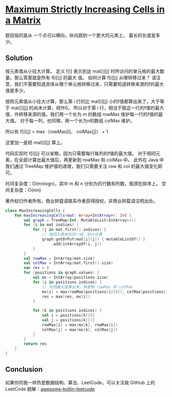 # [Maximum Strictly Increasing Cells in a Matrix][title]

题目指的是从 一个点可以横向，纵向跳到一个更大的元素上， 最长的长度是多少。

## Solution
按元素值从小往大计算。 定义 f[i] 表示到达 mat[i][j] 时所访问的单元格的最大数量。那么答案就是所有 f[i][j] 的最大
值。
如何计算 f[i][j] 从哪转移过来？
请注意，我们不需要知道具体从哪个单元格转移过来，只需要知道转移来源的f的最大值是多少。

按照元素值从小往大计算，那么第 i 行的比 mat[i][j] 小的f值都算出来了，大于等于 mat[i][j] 的尚未计算，视作0。
所以对于第 i 行，相当于取这一行的f值的最大值，作转移来源的值。我们用一个长为 m 的数组 rowMax 维护每一行的f值的最大值。
对于每一列，也同理，用一个长为n的数组 colMax 维护。

所以有 f[i][j] = max（rowMax[i]， colMax[j]） + 1

这里加一是把 mat[i][j] 算上。

代码实现时 f[i][j] 可以省略，因为只需要每行每列的f值的最大值。
对于相同元素，在全部计算出最大值后，再更新到 rowMax 和 colMax 中。
此外在 Java 中我们通过 TreeMap 维护值的递增，我们只需要关注 row 和 col 的最大值变化即可。

时间复杂度：O(mnlogn)，其中 m 和 n 分别为的行数和列数。瓶颈在排序上。
空间复杂度：O(mn)

著作权归作者所有。商业转载请联系作者获得授权，非商业转载请注明出处。
```kotlin
class MaxIncreasingCells {
    fun maxIncreasingCells(mat: Array<IntArray>): Int {
        val graph = TreeMap<Int, MutableList<IntArray>>()
        for (i in mat.indices) {
            for (j in mat.first().indices) {
                // 相同元素放在同一组，统计位置
                graph.getOrPut(mat[i][j]) { mutableListOf() }
                    .add(intArrayOf(i, j))
            }
        }
        val rowMax = IntArray(mat.size)
        val colMax = IntArray(mat.first().size)
        var res = 0
        for (positions in graph.values) {
            val mx = IntArray(positions.size)
            for (i in positions.indices) {
                // 先把最大值算出来，再更新 rowMax 和 colMax
                mx[i] = max(rowMax[positions[i][0]], colMax[positions[i][1]]) + 1
                res = max(res, mx[i])
            }

            for (k in positions.indices) {
                val i = positions[k][0]
                val j = positions[k][1]
                rowMax[i] = max(mx[k], rowMax[i])
                colMax[j] = max(mx[k], colMax[j])
            }
        }
        return res
    }
}


```



## Conclusion

如果你同我一样热爱数据结构、算法、LeetCode，可以关注我 GitHub 上的 LeetCode 题解：[awesome-kotlin-leetcode][akl]



[title]: https://leetcode.cn/problems/maximum-strictly-increasing-cells-in-a-matrix/description/?company_slug=google
[akl]: https://github.com/NightXlt/awesome-kotlin-leetcode
